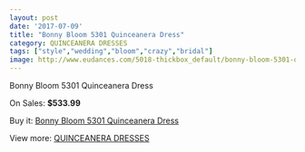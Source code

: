 ```yaml
---
layout: post
date: '2017-07-09'
title: "Bonny Bloom 5301 Quinceanera Dress"
category: QUINCEANERA DRESSES
tags: ["style","wedding","bloom","crazy","bridal"]
image: http://www.eudances.com/5018-thickbox_default/bonny-bloom-5301-quinceanera-dress.jpg
---
```

Bonny Bloom 5301 Quinceanera Dress

On Sales: **$533.99**
<a href="https://www.eudances.com/en/quinceanera-dresses/1694-bonny-bloom-5301-quinceanera-dress.html"><amp-img layout="responsive" width="600" height="600" src="//www.eudances.com/5018-thickbox_default/bonny-bloom-5301-quinceanera-dress.jpg" alt="Bonny Bloom 5301 Quinceanera Dress 0" /></a>
<a href="https://www.eudances.com/en/quinceanera-dresses/1694-bonny-bloom-5301-quinceanera-dress.html"><amp-img layout="responsive" width="600" height="600" src="//www.eudances.com/5020-thickbox_default/bonny-bloom-5301-quinceanera-dress.jpg" alt="Bonny Bloom 5301 Quinceanera Dress 1" /></a>
<a href="https://www.eudances.com/en/quinceanera-dresses/1694-bonny-bloom-5301-quinceanera-dress.html"><amp-img layout="responsive" width="600" height="600" src="//www.eudances.com/5019-thickbox_default/bonny-bloom-5301-quinceanera-dress.jpg" alt="Bonny Bloom 5301 Quinceanera Dress 2" /></a>

Buy it: [Bonny Bloom 5301 Quinceanera Dress](https://www.eudances.com/en/quinceanera-dresses/1694-bonny-bloom-5301-quinceanera-dress.html "Bonny Bloom 5301 Quinceanera Dress")

View more: [QUINCEANERA DRESSES](https://www.eudances.com/en/17-quinceanera-dresses "QUINCEANERA DRESSES")
